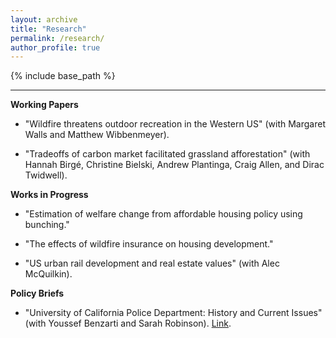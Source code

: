 ```yaml
---
layout: archive
title: "Research"
permalink: /research/
author_profile: true
---
```


{% include base_path %}

------

**Working Papers**
* "Wildfire threatens outdoor recreation in the Western US" (with Margaret Walls and Matthew Wibbenmeyer).

* "Tradeoffs of carbon market facilitated grassland afforestation" (with Hannah Birgé, Christine Bielski, Andrew Plantinga, Craig Allen, and Dirac Twidwell).

**Works in Progress**
* "Estimation of welfare change from affordable housing policy using bunching."

* "The effects of wildfire insurance on housing development."

* "US urban rail development and real estate values" (with Alec McQuilkin).

**Policy Briefs**
* "University of California Police Department: History and Current Issues" (with Youssef Benzarti and Sarah Robinson). [Link](https://jacobgellman.github.io/files/benzarti_gellman_robinson_ucpd_nov2020.pdf).